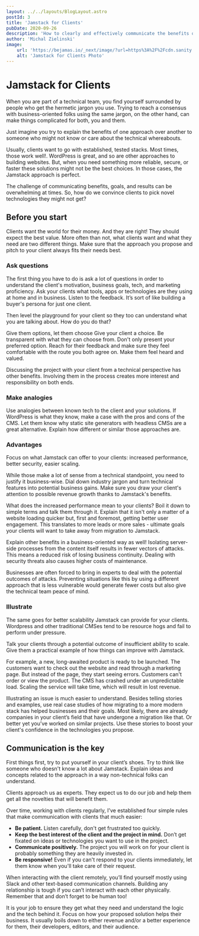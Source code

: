 ```yaml
---
layout: ../../layouts/BlogLayout.astro
postId: 3
title: 'Jamstack for Clients'
pubDate: 2020-09-26
description: 'How to clearly and effectively communicate the benefits of Jamstack with your prospects and your clients?'
author: 'Michal Zielinski'
image:
    url: 'https://bejamas.io/_next/image/?url=https%3A%2F%2Fcdn.sanity.io%2Fimages%2Flxs6x7jp%2Fproduction%2F5d0527841a863e5ffb7892ed54f0b91081e597ad-890x890.jpg&w=640&q=75' 
    alt: 'Jamstack for Clients Photo'
---
```

# Jamstack for Clients

When you are part of a technical team, you find yourself surrounded by people who get the hermetic jargon you use. Trying to reach a consensus with business-oriented folks using the same jargon, on the other hand, can make things complicated for both, you and them.

Just imagine you try to explain the benefits of one approach over another to someone who might not know or care about the technical whereabouts.

Usually, clients want to go with established, tested stacks. Most times, those work well!. WordPress is great, and so are other approaches to building websites. But, when you need something more reliable, secure, or faster these solutions might not be the best choices. In those cases, the Jamstack approach is perfect.

The challenge of communicating benefits, goals, and results can be overwhelming at times. So, how do we convince clients to pick novel technologies they might not get?

## Before you start
Clients want the world for their money. And they are right! They should expect the best value. More often than not, what clients want and what they need are two different things. Make sure that the approach you propose and pitch to your client always fits their needs best.

### Ask questions
The first thing you have to do is ask a lot of questions in order to understand the client's motivation, business goals, tech, and marketing proficiency. Ask your clients what tools, apps or technologies are they using at home and in business. Listen to the feedback. It’s sort of like building a buyer's persona for just one client.

Then level the playground for your client so they too can understand what you are talking about. How do you do that?

Give them options, let them choose
Give your client a choice. Be transparent with what they can choose from. Don't only present your preferred option. Reach for their feedback and make sure they feel comfortable with the route you both agree on. Make them feel heard and valued.

Discussing the project with your client from a technical perspective has other benefits. Involving them in the process creates more interest and responsibility on both ends.

### Make analogies
Use analogies between known tech to the client and your solutions. If WordPress is what they know, make a case with the pros and cons of the CMS. Let them know why static site generators with headless CMSs are a great alternative. Explain how different or similar those approaches are.

### Advantages
Focus on what Jamstack can offer to your clients: increased performance, better security, easier scaling.

While those make a lot of sense from a technical standpoint, you need to justify it business-wise. Dial down industry jargon and turn technical features into potential business gains. Make sure you draw your client's attention to possible revenue growth thanks to Jamstack's benefits.

What does the increased performance mean to your clients? Boil it down to simple terms and talk them through it. Explain that it isn't only a matter of a website loading quicker but, first and foremost, getting better user engagement. This translates to more leads or more sales - ultimate goals your clients will want to take away from migration to Jamstack.

Explain other benefits in a business-oriented way as well! Isolating server-side processes from the content itself results in fewer vectors of attacks. This means a reduced risk of losing business continuity. Dealing with security threats also causes higher costs of maintenance.

Businesses are often forced to bring in experts to deal with the potential outcomes of attacks. Preventing situations like this by using a different approach that is less vulnerable would generate fewer costs but also give the technical team peace of mind.

### Illustrate
The same goes for better scalability Jamstack can provide for your clients. Wordpress and other traditional CMSes tend to be resource hogs and fail to perform under pressure.

Talk your clients through a potential outcome of insufficient ability to scale. Give them a practical example of how things can improve with Jamstack.

For example, a new, long-awaited product is ready to be launched. The customers want to check out the website and read through a marketing page. But instead of the page, they start seeing errors. Customers can't order or view the product. The CMS has crashed under an unpredictable load. Scaling the service will take time, which will result in lost revenue.

Illustrating an issue is much easier to understand. Besides telling stories and examples, use real case studies of how migrating to a more modern stack has helped businesses and their goals. Most likely, there are already companies in your client’s field that have undergone a migration like that. Or better yet you’ve worked on similar projects. Use these stories to boost your client's confidence in the technologies you propose.

## Communication is the key
First things first, try to put yourself in your client’s shoes. Try to think like someone who doesn't know a lot about Jamstack. Explain ideas and concepts related to the approach in a way non-technical folks can understand.

Clients approach us as experts. They expect us to do our job and help them get all the novelties that will benefit them.

Over time, working with clients regularly, I’ve established four simple rules that make communication with clients that much easier:

- **Be patient.** Listen carefully, don't get frustrated too quickly.
- **Keep the best interest of the client and the project in mind.** Don’t get fixated on ideas or technologies you want to use in the project.
- **Communicate positively.** The project you will work on for your client is probably something they are heavily invested in.
- **Be responsive!** Even if you can't respond to your clients immediately, let them know when you'll take care of their request.

When interacting with the client remotely, you’ll find yourself mostly using Slack and other text-based communication channels. Building any relationship is tough if you can’t interact with each other physically. Remember that and don’t forget to be human too!

It is your job to ensure they get what they need and understand the logic and the tech behind it. Focus on how your proposed solution helps their business. It usually boils down to either revenue and/or a better experience for them, their developers, editors, and their audience.